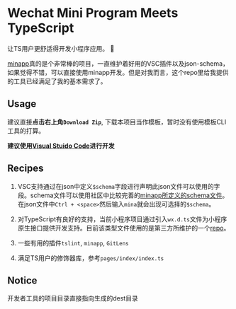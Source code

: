 # Wechat Mini Program Meets TypeScript

让TS用户更舒适得开发小程序应用。 🤗

[minapp](https://github.com/qiu8310/minapp)真的是个非常棒的项目，一直维护着好用的VSC插件以及json-schema，如果觉得不错，可以直接使用minapp开发。但是对我而言，这个repo里给我提供的工具已经满足了我的基本需求了。

## Usage

建议直接**点击右上角`Download Zip`**, 下载本项目当作模板，暂时没有使用模板CLI工具的打算。

**建议使用[Visual Stuido Code](https://code.visualstudio.com/)进行开发**

## Recipes

1. VSC支持通过在json中定义`$schema`字段进行声明此json文件可以使用的字段。schema文件可以使用社区中比较完善的[minapp所定义的schema文件](https://github.com/qiu8310/minapp/tree/master/schema)。在json文件中`Ctrl + <space>`然后输入`mina`就会出现可选择的`$schema`。

2. 对TypeScript有良好的支持，当前小程序项目通过引入`wx.d.ts`文件为小程序原生接口提供开发支持。目前该类型文件使用的是第三方所维护的一个[repo](https://github.com/Adherentman/Typescript-wxApi.d.ts)。

3. 一些有用的插件`tslint`, `minapp`, `GitLens`

4. 满足TS用户的修饰器库，参考`pages/index/index.ts`

## Notice

开发者工具的项目目录直接指向生成的dest目录
